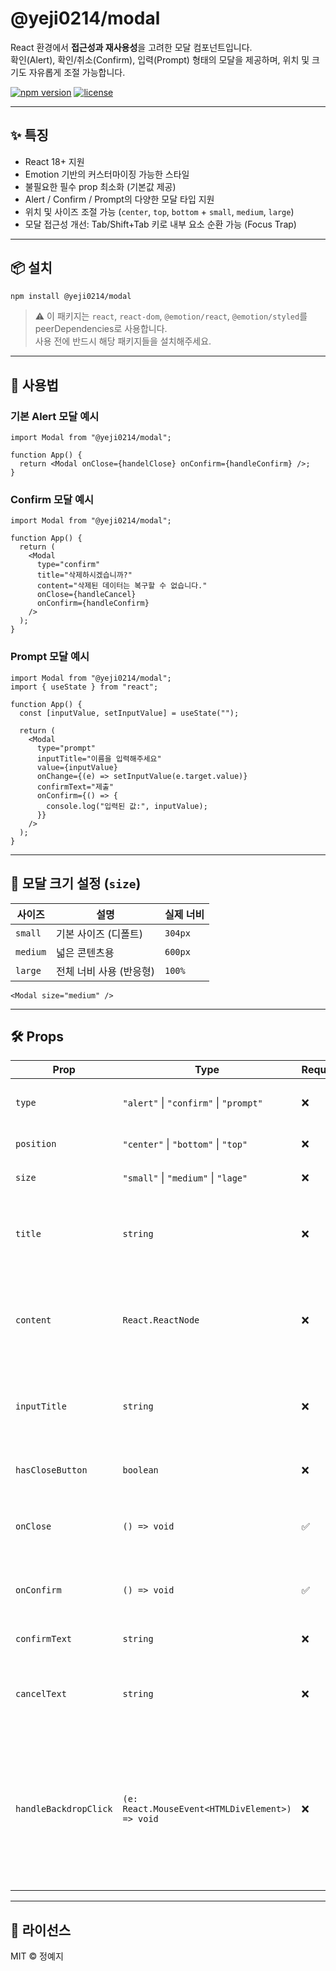 # @yeji0214/modal

React 환경에서 **접근성과 재사용성**을 고려한 모달 컴포넌트입니다.  
확인(Alert), 확인/취소(Confirm), 입력(Prompt) 형태의 모달을 제공하며, 위치 및 크기도 자유롭게 조절 가능합니다.

[![npm version](https://img.shields.io/npm/v/@yeji0214/modal.svg)](https://www.npmjs.com/package/@yeji0214/modal)
[![license](https://img.shields.io/npm/l/@yeji0214/modal.svg)](LICENCSE)

---

## ✨ 특징

- React 18+ 지원
- Emotion 기반의 커스터마이징 가능한 스타일
- 불필요한 필수 prop 최소화 (기본값 제공)
- Alert / Confirm / Prompt의 다양한 모달 타입 지원
- 위치 및 사이즈 조절 가능 (`center`, `top`, `bottom` + `small`, `medium`, `large`)
- 모달 접근성 개선: Tab/Shift+Tab 키로 내부 요소 순환 가능 (Focus Trap)

---

## 📦 설치

```bash
npm install @yeji0214/modal
```

> ⚠️ 이 패키지는 `react`, `react-dom`, `@emotion/react`, `@emotion/styled`를 peerDependencies로 사용합니다.  
> 사용 전에 반드시 해당 패키지들을 설치해주세요.

---

## 🧩 사용법

### 기본 Alert 모달 예시

```tsx
import Modal from "@yeji0214/modal";

function App() {
  return <Modal onClose={handelClose} onConfirm={handleConfirm} />;
}
```

### Confirm 모달 예시

```tsx
import Modal from "@yeji0214/modal";

function App() {
  return (
    <Modal
      type="confirm"
      title="삭제하시겠습니까?"
      content="삭제된 데이터는 복구할 수 없습니다."
      onClose={handleCancel}
      onConfirm={handleConfirm}
    />
  );
}
```

### Prompt 모달 예시

```tsx
import Modal from "@yeji0214/modal";
import { useState } from "react";

function App() {
  const [inputValue, setInputValue] = useState("");

  return (
    <Modal
      type="prompt"
      inputTitle="이름을 입력해주세요"
      value={inputValue}
      onChange={(e) => setInputValue(e.target.value)}
      confirmText="제출"
      onConfirm={() => {
        console.log("입력된 값:", inputValue);
      }}
    />
  );
}
```

---

## 📐 모달 크기 설정 (`size`)

| 사이즈   | 설명                    | 실제 너비 |
| -------- | ----------------------- | --------- |
| `small`  | 기본 사이즈 (디폴트)    | `304px`   |
| `medium` | 넓은 콘텐츠용           | `600px`   |
| `large`  | 전체 너비 사용 (반응형) | `100%`    |

```tsx
<Modal size="medium" />
```

---

## 🛠️ Props

| Prop                  | Type                                            | Required | Default                                                                                   | Description                                                  |
| --------------------- | ----------------------------------------------- | -------- | ----------------------------------------------------------------------------------------- | ------------------------------------------------------------ |
| `type`                | `"alert"` \| `"confirm"` \| `"prompt"`          | ❌       | `"alert"`                                                                                 | 모달의 형태를 지정합니다.                                    |
| `position`            | `"center"` \| `"bottom"` \| `"top"`             | ❌       | `"center"`                                                                                | 모달 위치를 지정합니다.                                      |
| `size`                | `"small"` \| `"medium"` \| `"lage"`             | ❌       | `"small"`                                                                                 | 모달 크기를 지정합니다.                                      |
| `title`               | `string`                                        | ❌       | `"알림"`                                                                                  | 모달 제목입니다. `prompt` 타입에서는 표시되지 않습니다.      |
| `content`             | `React.ReactNode`                               | ❌       | `"내용이 없습니다."`                                                                      | 모달 본문 내용입니다. `prompt` 타입에서는 표시되지 않습니다. |
| `inputTitle`          | `string`                                        | ❌       | `"입력해주세요."`                                                                         | `prompt` 타입에서 입력 필드 상단의 안내 문구입니다.          |
| `hasCloseButton`      | `boolean`                                       | ❌       | `true`                                                                                    | 우측 상단 닫기 버튼 표시 여부입니다.                         |
| `onClose`             | `() => void`                                    | ✅       | –                                                                                         | 닫기 버튼, 백드롭 클릭 시 실행되는 콜백입니다.               |
| `onConfirm`           | `() => void`                                    | ✅       | –                                                                                         | 확인 버튼 클릭 시 실행되는 콜백입니다.                       |
| `confirmText`         | `string`                                        | ❌       | `"확인"`                                                                                  | 확인 버튼 텍스트입니다.                                      |
| `cancelText`          | `string`                                        | ❌       | `"취소"`                                                                                  | 취소 버튼 텍스트입니다. (confirm, prompt 타입에서 사용)      |
| `handleBackdropClick` | `(e: React.MouseEvent<HTMLDivElement>) => void` | ❌       | 모달 배경 클릭 시 실행할 커스텀 핸들러입니다. 전달하지 않으면 기본적으로 모달이 닫힙니다. |
|  |

---

## 📃 라이선스

MIT © 정예지

